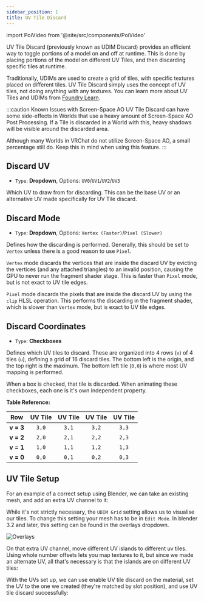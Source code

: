 ```yaml
---
sidebar_position: 1
title: UV Tile Discard
---
```

import PoiVideo from '@site/src/components/PoiVideo' 

UV Tile Discard (previously known as UDIM Discard) provides an efficient way to toggle portions of a model on and off at runtime. This is done by placing portions of the model on different UV Tiles, and then discarding specific tiles at runtime.

Traditionally, UDIMs are used to create a grid of tiles, with specific textures placed on different tiles. UV Tile Discard simply uses the concept of UV tiles, not doing anything with any textures. You can learn more about UV Tiles and UDIMs from [Foundry Learn](https://learn.foundry.com/modo/901/content/help/pages/uving/udim_workflow.html).

:::caution Known Issues with Screen-Space AO
UV Tile Discard can have some side-effects in Worlds that use a heavy amount of Screen-Space AO Post Processing. If a Tile is discarded in a World with this, heavy shadows will be visible around the discarded area.

Although many Worlds in VRChat do not utilize Screen-Space AO, a small percentage still do. Keep this in mind when using this feature.
:::

## Discard UV

- `Type`: **Dropdown**, Options: `UV0`/`UV1`/`UV2`/`UV3`

Which UV to draw from for discarding. This can be the base UV or an alternative UV made specifically for UV Tile discard.

## Discard Mode

- `Type`: **Dropdown**, Options: `Vertex (Faster)`/`Pixel (Slower)`

Defines how the discarding is performed. Generally, this should be set to `Vertex` unless there is a good reason to use `Pixel`.

`Vertex` mode discards the vertices that are inside the discard UV by evicting the vertices (and any attached triangles) to an invalid position, causing the GPU to never run the fragment shader stage. This is faster than `Pixel` mode, but is not exact to UV tile edges.

`Pixel` mode discards the pixels that are inside the discard UV by using the `clip` HLSL operation. This performs the discarding in the fragment shader, which is slower than `Vertex` mode, but is exact to UV tile edges.

## Discard Coordinates

- `Type`: **Checkboxes**

Defines which UV tiles to discard. These are organized into 4 rows (`v`) of 4 tiles (`u`), defining a grid of 16 discard tiles. The bottom left is the origin, and the top right is the maximum. The bottom left tile (`0,0`) is where most UV mapping is performed.

When a box is checked, that tile is discarded. When animating these checkboxes, each one is it's own independent property.

**Table Reference:**

| Row | UV Tile | UV Tile | UV Tile | UV Tile |
| :---: | :---: | :---: | :---: | :---: |
| **v = 3** | `3,0` | `3,1` | `3,2` | `3,3` |
| **v = 2** | `2,0` | `2,1` | `2,2` | `2,3` |
| **v = 1** | `1,0` | `1,1` | `1,2` | `1,3` |
| **v = 0** | `0,0` | `0,1` | `0,2` | `0,3` |


## UV Tile Setup

For an example of a correct setup using Blender, we can take an existing mesh, and add an extra UV channel to it:

<PoiVideo url='/vid/special-fx/uv-tile-discard_setup_blender1.mp4'/>

While it's not strictly necessary, the `UDIM Grid` setting allows us to visualise our tiles. To change this setting your mesh has to be in `Edit Mode`. In blender 3.2 and later, this setting can be found in the overlays dropdown.

![Overlays](/img/special-fx/uv-tile-discard_overlays.png)

On that extra UV channel, move different UV islands to different uv tiles. Using whole number offsets lets you map textures to it, but since we made an alternate UV, all that's necessary is that the islands are on different UV tiles:

<PoiVideo url='/vid/special-fx/uv-tile-discard_setup_blender2.mp4'/>

With the UVs set up, we can use enable UV tile discard on the material, set the UV to the one we created (they're matched by slot position), and use UV tile discard successfully:

<PoiVideo url='/vid/special-fx/uv-tile-discard_setup_unity1.mp4'/>
